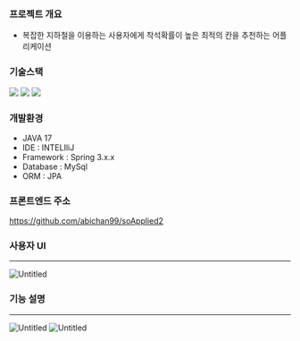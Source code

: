 ### 프로젝트 개요

- 복잡한 지하철을 이용하는 사용자에게 착석확률이 높은 최적의 칸을 추천하는 어플리케이션

### 기술스택

<img src="https://img.shields.io/badge/java-007396?style=for-the-badge&logo=java&logoColor=white"> 

<img src="https://img.shields.io/badge/spring-6DB33F?style=for-the-badge&logo=spring&logoColor=white">

<img src="https://img.shields.io/badge/mysql-4479A1?style=for-the-badge&logo=mysql&logoColor=white">

### 개발환경

- JAVA 17
- IDE : INTELIliJ
- Framework : Spring 3.x.x
- Database : MySql
- ORM : JPA

### 프론트엔드 주소

https://github.com/abichan99/soApplied2


### 사용자 UI

---
![Untitled](https://github.com/gichan222/sit_down/assets/139845008/8a5db12f-c461-422f-8f90-af5b70010704)

### 기능 설명

---
![Untitled](https://github.com/gichan222/sit_down/assets/139845008/e74a0aa1-2d5b-4d79-9e9d-f9ceeba252a9)
![Untitled](https://github.com/gichan222/sit_down/assets/139845008/8471d6e1-4ee6-4cff-8aa5-1993fb3e24e8)




